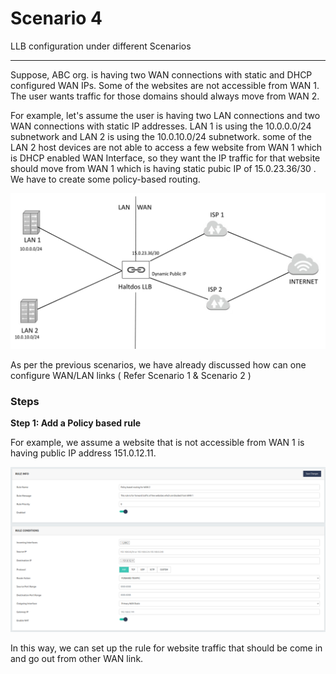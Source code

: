 # Scenario 4

LLB configuration under different Scenarios

---
Suppose, ABC org. is having two WAN connections with static and DHCP configured WAN IPs. Some of the websites are not accessible from WAN 1. The user wants traffic for those domains should always move from WAN 2.

For example, let's assume the user is having two LAN connections and two WAN connections with static IP addresses. LAN 1 is using the 10.0.0.0/24 subnetwork and LAN 2 is using the 10.0.10.0/24 subnetwork. some of the LAN 2 host devices are not able to access a few website from WAN 1 which is DHCP enabled WAN Interface, so they want the IP traffic for that website should move from WAN 1 which is having static pubic IP of 15.0.23.36/30 . We have to create some policy-based routing.

![Diagram](/img/llb/v6/scenarios/scenario4-1.png)

As per the previous scenarios, we have already discussed how can one configure WAN/LAN links ( Refer Scenario 1 & Scenario 2 )

### Steps

**Step 1: Add a Policy based rule**

For example, we assume a website that is not accessible from WAN 1 is  having public IP address 151.0.12.11.

![Diagram](/img/llb/v6/scenarios/scenario4-2.png)

In this way, we can set up the rule for website traffic that should be come in and go out from other WAN link.
























